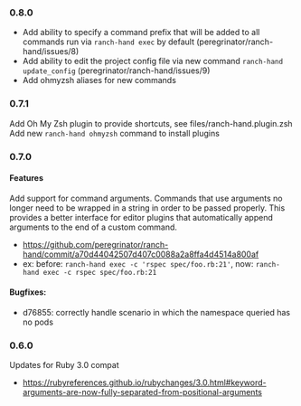 ### 0.8.0
- Add ability to specify a command prefix that will be added to all commands run via `ranch-hand exec` by default (peregrinator/ranch-hand/issues/8)
- Add ability to edit the project config file via new command `ranch-hand update_config` (peregrinator/ranch-hand/issues/9)
- Add ohmyzsh aliases for new commands
### 0.7.1
Add Oh My Zsh plugin to provide shortcuts, see files/ranch-hand.plugin.zsh
Add new `ranch-hand ohmyzsh` command to install plugins

### 0.7.0
#### Features
Add support for command arguments. Commands that use arguments no longer need to be wrapped in a string in order to be passed properly. This provides a better interface for editor plugins that automatically append arguments to the end of a custom command.
  - https://github.com/peregrinator/ranch-hand/commit/a70d44042507d407c0088a2a8ffa4d4514a800af
  - ex: before: `ranch-hand exec -c 'rspec spec/foo.rb:21'`, now: `ranch-hand exec -c rspec spec/foo.rb:21`

#### Bugfixes:
- d76855: correctly handle scenario in which the namespace queried has no pods

### 0.6.0

Updates for Ruby 3.0 compat
  - https://rubyreferences.github.io/rubychanges/3.0.html#keyword-arguments-are-now-fully-separated-from-positional-arguments
